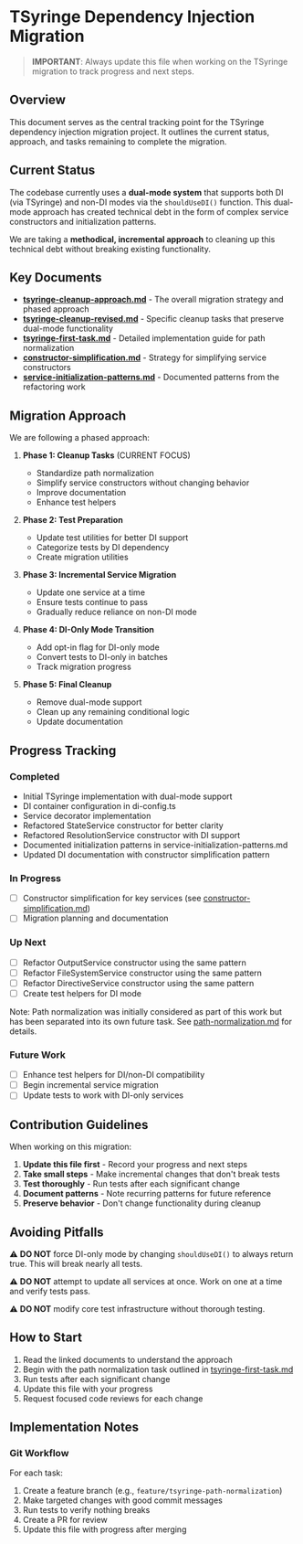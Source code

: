 # TSyringe Dependency Injection Migration

> **IMPORTANT**: Always update this file when working on the TSyringe migration to track progress and next steps.

## Overview

This document serves as the central tracking point for the TSyringe dependency injection migration project. It outlines the current status, approach, and tasks remaining to complete the migration.

## Current Status

The codebase currently uses a **dual-mode system** that supports both DI (via TSyringe) and non-DI modes via the `shouldUseDI()` function. This dual-mode approach has created technical debt in the form of complex service constructors and initialization patterns.

We are taking a **methodical, incremental approach** to cleaning up this technical debt without breaking existing functionality.

## Key Documents

* [**tsyringe-cleanup-approach.md**](./tsyringe-cleanup-approach.md) - The overall migration strategy and phased approach
* [**tsyringe-cleanup-revised.md**](./tsyringe-cleanup-revised.md) - Specific cleanup tasks that preserve dual-mode functionality
* [**tsyringe-first-task.md**](./tsyringe-first-task.md) - Detailed implementation guide for path normalization
* [**constructor-simplification.md**](./constructor-simplification.md) - Strategy for simplifying service constructors
* [**service-initialization-patterns.md**](./service-initialization-patterns.md) - Documented patterns from the refactoring work

## Migration Approach

We are following a phased approach:

1. **Phase 1: Cleanup Tasks** (CURRENT FOCUS)
   - Standardize path normalization
   - Simplify service constructors without changing behavior
   - Improve documentation
   - Enhance test helpers

2. **Phase 2: Test Preparation**
   - Update test utilities for better DI support
   - Categorize tests by DI dependency
   - Create migration utilities

3. **Phase 3: Incremental Service Migration**
   - Update one service at a time
   - Ensure tests continue to pass
   - Gradually reduce reliance on non-DI mode

4. **Phase 4: DI-Only Mode Transition**
   - Add opt-in flag for DI-only mode
   - Convert tests to DI-only in batches
   - Track migration progress

5. **Phase 5: Final Cleanup**
   - Remove dual-mode support
   - Clean up any remaining conditional logic
   - Update documentation

## Progress Tracking

### Completed
- Initial TSyringe implementation with dual-mode support
- DI container configuration in di-config.ts
- Service decorator implementation
- Refactored StateService constructor for better clarity
- Refactored ResolutionService constructor with DI support
- Documented initialization patterns in service-initialization-patterns.md
- Updated DI documentation with constructor simplification pattern

### In Progress
- [ ] Constructor simplification for key services (see [constructor-simplification.md](./constructor-simplification.md))
- [ ] Migration planning and documentation

### Up Next
- [ ] Refactor OutputService constructor using the same pattern
- [ ] Refactor FileSystemService constructor using the same pattern
- [ ] Refactor DirectiveService constructor using the same pattern
- [ ] Create test helpers for DI mode

Note: Path normalization was initially considered as part of this work but has been separated into its own future task. See [path-normalization.md](./path-normalization.md) for details.

### Future Work
- [ ] Enhance test helpers for DI/non-DI compatibility
- [ ] Begin incremental service migration
- [ ] Update tests to work with DI-only services

## Contribution Guidelines

When working on this migration:

1. **Update this file first** - Record your progress and next steps
2. **Take small steps** - Make incremental changes that don't break tests
3. **Test thoroughly** - Run tests after each significant change
4. **Document patterns** - Note recurring patterns for future reference
5. **Preserve behavior** - Don't change functionality during cleanup

## Avoiding Pitfalls

⚠️ **DO NOT** force DI-only mode by changing `shouldUseDI()` to always return true. This will break nearly all tests.

⚠️ **DO NOT** attempt to update all services at once. Work on one at a time and verify tests pass.

⚠️ **DO NOT** modify core test infrastructure without thorough testing.

## How to Start

1. Read the linked documents to understand the approach
2. Begin with the path normalization task outlined in [tsyringe-first-task.md](./tsyringe-first-task.md)
3. Run tests after each significant change
4. Update this file with your progress
5. Request focused code reviews for each change

## Implementation Notes

### Git Workflow

For each task:
1. Create a feature branch (e.g., `feature/tsyringe-path-normalization`)
2. Make targeted changes with good commit messages
3. Run tests to verify nothing breaks
4. Create a PR for review
5. Update this file with progress after merging